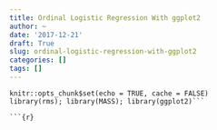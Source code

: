 ```yaml
---
title: Ordinal Logistic Regression With ggplot2
author: ~
date: '2017-12-21'
draft: True
slug: ordinal-logistic-regression-with-ggplot2
categories: []
tags: []
---
```


```{r setup, include = FALSE, message = FALSE}
knitr::opts_chunk$set(echo = TRUE, cache = FALSE)
library(rms); library(MASS); library(ggplot2)```

```{r}

```